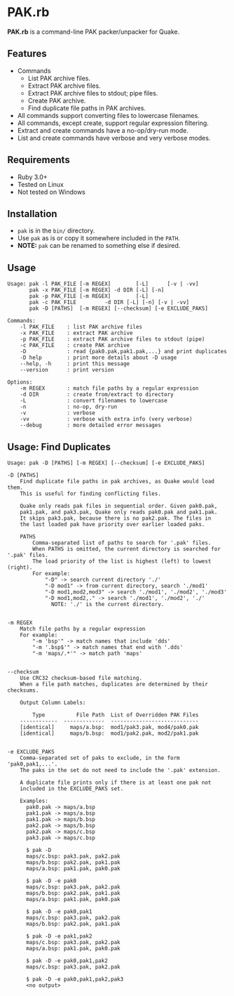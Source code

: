 # PAK.rb

**PAK.rb** is a command-line PAK packer/unpacker for Quake.


## Features

* Commands
    - List PAK archive files.
    - Extract PAK archive files.
    - Extract PAK archive files to stdout; pipe files.
    - Create PAK archive.
    - Find duplicate file paths in PAK archives.
* All commands support converting files to lowercase filenames.
* All commands, except create, support regular expression filtering.
* Extract and create commands have a no-op/dry-run mode.
* List and create commands have verbose and very verbose modes.


## Requirements

* Ruby 3.0+
* Tested on Linux
* Not tested on Windows


## Installation

* `pak` is in the `bin/` directory.
* Use `pak` as is or copy it somewhere included in the `PATH`.
* **NOTE:** `pak` can be renamed to something else if desired.


## Usage

```
Usage: pak -l PAK_FILE [-m REGEX]        [-L]      [-v | -vv]
       pak -x PAK_FILE [-m REGEX] -d DIR [-L] [-n]
       pak -p PAK_FILE [-m REGEX]        [-L]
       pak -c PAK_FILE         -d DIR [-L] [-n] [-v | -vv]
       pak -D [PATHS]  [-m REGEX] [--checksum] [-e EXCLUDE_PAKS]

Commands:
    -l PAK_FILE    : list PAK archive files
    -x PAK_FILE    : extract PAK archive
    -p PAK_FILE    : extract PAK archive files to stdout (pipe)
    -c PAK_FILE    : create PAK archive
    -D             : read {pak0.pak,pak1.pak,...} and print duplicates
    -D help        : print more details about -D usage
    --help, -h     : print this message
    --version      : print version

Options:
    -m REGEX       : match file paths by a regular expression
    -d DIR         : create from/extract to directory
    -L             : convert filenames to lowercase
    -n             : no-op, dry-run
    -v             : verbose
    -vv            : verbose with extra info (very verbose)
    --debug        : more detailed error messages
```


## Usage: Find Duplicates

```
Usage: pak -D [PATHS] [-m REGEX] [--checksum] [-e EXCLUDE_PAKS]

-D [PATHS]
    Find duplicate file paths in pak archives, as Quake would load them.
    This is useful for finding conflicting files.

    Quake only reads pak files in sequential order. Given pak0.pak,
    pak1.pak, and pak3.pak, Quake only reads pak0.pak and pak1.pak.
    It skips pak3.pak, because there is no pak2.pak. The files in
    the last loaded pak have priority over earlier loaded paks.

    PATHS
        Comma-separated list of paths to search for '.pak' files.
        When PATHS is omitted, the current directory is searched for '.pak' files.
        The load priority of the list is highest (left) to lowest (right).
        For example:
            "-D" -> search current directory './'
            "-D mod1" -> from current directory, search './mod1'
            "-D mod1,mod2,mod3" -> search './mod1', './mod2', './mod3'
            "-D mod1,mod2,." -> search './mod1', './mod2', './'
              NOTE: './' is the current directory.


-m REGEX
    Match file paths by a regular expression
    For example:
        "-m 'bsp'" -> match names that include 'dds'
        "-m '.bsp$'" -> match names that end with '.dds'
        "-m 'maps/.*'" -> match path 'maps'


--checksum
    Use CRC32 checksum-based file matching.
    When a file path matches, duplicates are determined by their checksums.

    Output Column Labels:

        Type          File Path  List of Overridden PAK Files
    ------------  -------------  ----------------------------
    [identical]     maps/a.bsp:  mod1/pak3.pak, mod4/pak0.pak
    [identical]     maps/b.bsp:  mod1/pak2.pak, mod2/pak1.pak


-e EXCLUDE_PAKS
    Comma-separated set of paks to exclude, in the form 'pak0,pak1,...'.
    The paks in the set do not need to include the '.pak' extension.

    A duplicate file prints only if there is at least one pak not
    included in the EXCLUDE_PAKS set.

    Examples:
      pak0.pak -> maps/a.bsp
      pak1.pak -> maps/a.bsp
      pak1.pak -> maps/b.bsp
      pak2.pak -> maps/b.bsp
      pak2.pak -> maps/c.bsp
      pak3.pak -> maps/c.bsp

      $ pak -D
      maps/c.bsp: pak3.pak, pak2.pak
      maps/b.bsp: pak2.pak, pak1.pak
      maps/a.bsp: pak1.pak, pak0.pak

      $ pak -D -e pak0
      maps/c.bsp: pak3.pak, pak2.pak
      maps/b.bsp: pak2.pak, pak1.pak
      maps/a.bsp: pak1.pak, pak0.pak

      $ pak -D -e pak0,pak1
      maps/c.bsp: pak3.pak, pak2.pak
      maps/b.bsp: pak2.pak, pak1.pak

      $ pak -D -e pak1,pak2
      maps/c.bsp: pak3.pak, pak2.pak
      maps/a.bsp: pak1.pak, pak0.pak

      $ pak -D -e pak0,pak1,pak2
      maps/c.bsp: pak3.pak, pak2.pak

      $ pak -D -e pak0,pak1,pak2,pak3
      <no output>
```
